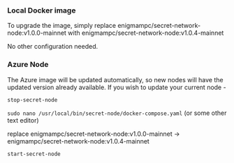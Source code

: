 ### Local Docker image

To upgrade the image, simply replace enigmampc/secret-network-node:v1.0.0-mainnet with enigmampc/secret-network-node:v1.0.4-mainnet

No other configuration needed.

### Azure Node

The Azure image will be updated automatically, so new nodes will have the updated version already available. If you wish
to update your current node -

`stop-secret-node`

`sudo nano /usr/local/bin/secret-node/docker-compose.yaml` (or some other text editor)

replace enigmampc/secret-network-node:v1.0.0-mainnet -> enigmampc/secret-network-node:v1.0.4-mainnet

`start-secret-node`